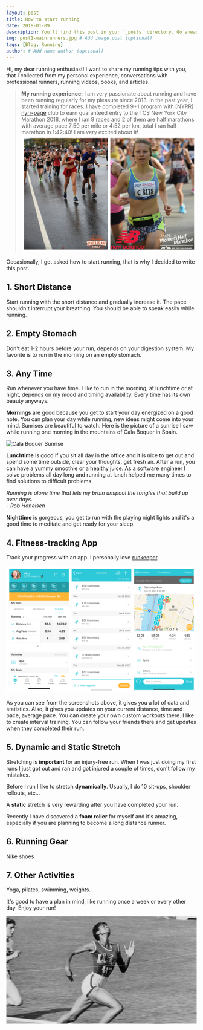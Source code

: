 ```yaml
---
layout: post
title: How to start running
date: 2018-01-09
description: You’ll find this post in your `_posts` directory. Go ahead and edit it and re-build the site to see your changes. # Add post description (optional)
img: post1-mainrunners.jpg # Add image post (optional)
tags: [Blog, Running]
author: # Add name author (optional)
---
```


Hi, my dear running enthusiast!
I want to share my running tips with you, that I collected from my personal experience, conversations with professional runners, running videos, books, and articles. 

>**My running experience:**
I am very passionate about running and have been running regularly for my pleasure since 2013. In the past year, I started training for races. I have completed 9+1 program with [NYRR] [nyrr-page] club to earn guaranteed entry to the TCS New York City Marathon 2018, where I ran 9 races and 2 of them are half marathons with average pace 7:50 per mile or 4:52 per km, total I ran half marathon in 1:42:40! I am very excited about it!
![me][me-image]

Occasionally, I get asked how to start running, that is why I decided to write this post. 

## 1\. Short Distance

Start running with the short distance and gradually increase it. The pace shouldn't interrupt your breathing. You should be able to speak easily while running.

## 2\. Empty Stomach

Don't eat 1-2 hours before your run, depends on your digestion system. My favorite is to run in the morning on an empty stomach.   

## 3\. Any Time 

Run whenever you have time. I like to run in the morning, at lunchtime or at night, depends on my mood and timing availability. Every time has its own beauty anyways.

**Mornings** are good because you get to start your day energized on a good note. You can plan your day while running, new ideas might come into your mind.  Sunrises are beautiful to watch.
Here is the picture of a sunrise I saw while running one morning in the mountains of Cala Boquer in Spain. 
    
![Cala Boquer Sunrise][sunrise-image]    

**Lunchtime** is good if you sit all day in the office and it is nice to get out and spend some time outside, clear your thoughts, get fresh air. After a run, you can have a yummy smoothie or a healthy juice. As a software engineer I solve problems all day long and running at lunch helped me many times to find solutions to difficult problems.

<i class="fa fa-quote-left fa-2x fa-pull-left fa-border"></i>*Running is alone time that lets my brain unspool the tangles that build up over days.<br> - Rob Haneisen*


**Nighttime** is gorgeous, you get to run with the playing night lights and it's a good time to meditate and get ready for your sleep.

## 4\. Fitness-tracking App

Track your progress with an app. I personally love [runkeeper][runkeeper-page].

![img][runkeeper-image]

As you can see from the screenshots above, it gives you a lot of data and statistics. Also, it gives you updates on your current distance, time and pace, average pace. You can create your own custom workouts there. I like to create interval training. You can follow your friends there and get updates when they completed their run.

## 5\. Dynamic and Static Stretch

Stretching is **important** for an injury-free run. When I was just doing my first runs I just got out and ran and got injured a couple of times, don't follow my mistakes. 

Before I run I like to stretch **dynamically**. Usually, I do 10 sit-ups, shoulder rollouts, etc...

A **static** stretch is very rewarding after you have completed your run. 

Recently I have discovered a **foam roller** for myself and it's amazing, especially if you are planning to become a long distance runner.

## 6\. Running Gear

Nike shoes

## 7\. Other Activities

Yoga, pilates, swimming, weights.



It's good to have a plan in mind, like running once a week or every other day. 
Enjoy your run! 

![runner][runner-image]

[runkeeper-image]: /assets/img/post1-runkeeper.jpg
[me-image]: /assets/img/post1-mehalfmarathon.jpg
[runner-image]: /assets/img/post1-b&wrunner.jpg
[sunrise-image]: /assets/img/post1-sunrise.jpg
[runkeeper-page]: https://runkeeper.com 
[nyrr-page]: http://www.nyrr.org/join-and-give/become-a-member/run-9-give-1unkeeper.com 
[nyrr-page]: http://www.nyrr.org/join-and-give/become-a-member/run-9-give-1